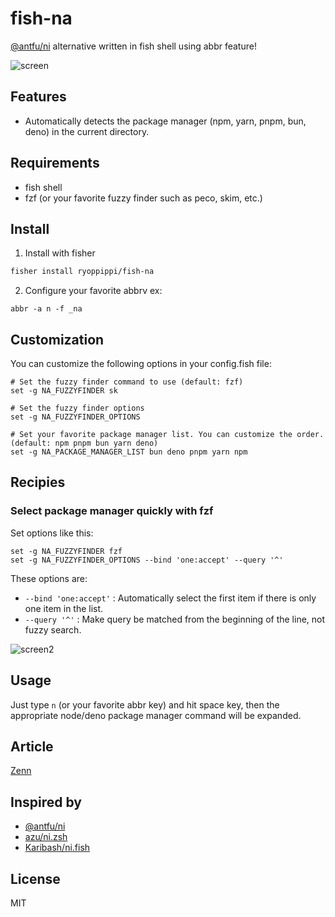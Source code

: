 # fish-na

[@antfu/ni](https://github.com/antfu-collective/ni) alternative written in fish
shell using abbr feature!

![screen](./docs/screen.avif)

## Features

- Automatically detects the package manager (npm, yarn, pnpm, bun, deno) in the
  current directory.

## Requirements

- fish shell
- fzf (or your favorite fuzzy finder such as peco, skim, etc.)

## Install

1. Install with fisher

```sh
fisher install ryoppippi/fish-na
```

2. Configure your favorite abbrv ex:

```fish
abbr -a n -f _na
```

## Customization

You can customize the following options in your config.fish file:

```fish
# Set the fuzzy finder command to use (default: fzf)
set -g NA_FUZZYFINDER sk

# Set the fuzzy finder options
set -g NA_FUZZYFINDER_OPTIONS

# Set your favorite package manager list. You can customize the order. (default: npm pnpm bun yarn deno)
set -g NA_PACKAGE_MANAGER_LIST bun deno pnpm yarn npm
```

## Recipies

### Select package manager quickly with fzf

Set options like this:

```fish
set -g NA_FUZZYFINDER fzf
set -g NA_FUZZYFINDER_OPTIONS --bind 'one:accept' --query '^'
```

These options are:

- `--bind 'one:accept'` : Automatically select the first item if there is only
  one item in the list.
- `--query '^'` : Make query be matched from the beginning of the line, not
  fuzzy search.

![screen2](./docs/screen2.avif)

## Usage

Just type `n` (or your favorite abbr key) and hit space key, then the
appropriate node/deno package manager command will be expanded.

## Article
[Zenn](https://zenn.dev/ryoppippi/articles/7709e0644a2259)

## Inspired by

- [@antfu/ni](https://github.com/antfu-collective/ni)
- [azu/ni.zsh](https://github.com/azu/ni.zsh)
- [Karibash/ni.fish](https://github.com/Karibash/ni.fish)

## License

MIT

